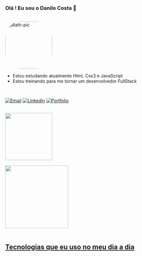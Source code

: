 ### Olá ! Eu sou o Danilo Costa 👋

<br>

<img align="center" alt="Math-pic" height="150" style="border-radius:50px;" src="https://ik.imagekit.io/minhafoto/logocapa4_tFneIgEQI.png?ik-sdk-version=javascript-1.4.3&updatedAt=1658756745991">

<br>


- Estou estudando atualmente Html, Css3 e JavaScript
- Estou treinando para me tornar um desenvolvedor FullStack

<br>


[![Email](https://img.shields.io/badge/Gmail-D14836?style=for-the-badge&logo=gmail&logoColor=white)]()
[![Linkedin](https://img.shields.io/badge/LinkedIn-0077B5?style=for-the-badge&logo=linkedin&logoColor=white)]()
[![Portfolio](https://img.shields.io/badge/-Portf%C3%B3lio-green?style=for-the-badge&logo=true)]()


<br>
<div>
  <a href="https://github.com/Daaaan12">
  <img height="150em" src="https://github-readme-stats.vercel.app/api?username=daaaan12&show_icons=true&theme=onedark&include_all_commits=true&count_private=true"/>
  <br>
  <br>
  <img height="200em" src="https://github-readme-stats.vercel.app/api/top-langs/?username=daaaan12&theme=onedark"/>
</div>

<br>
  

## Tecnologias que eu uso no meu dia a dia

<div style="display: inline-block"><br/>
  <img align="center" alt="" src="https://img.shields.io/badge/HTML5-E34F26?style=for-the-badge&logo=html5&logoColor=white" />
  <img align="center" alt="" src="https://img.shields.io/badge/CSS3-1572B6?style=for-the-badge&logo=css3&logoColor=white" />
  <img align="center" alt="" src="https://img.shields.io/badge/JavaScript-323330?style=for-the-badge&logo=javascript&logoColor=F7DF1E" />
 

</div>

